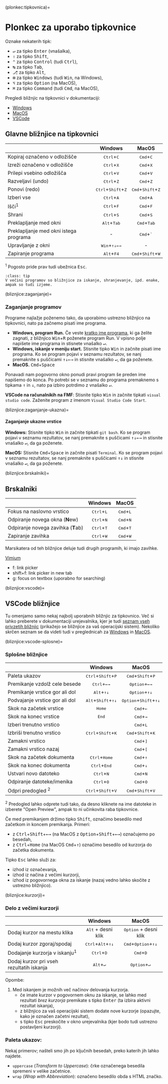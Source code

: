 (plonkec:tipkovnica)=
# Plonkec za uporabo tipkovnice

Oznake nekaterih tipk:
- <kbd>↵</kbd> za tipko <kbd>Enter</kbd> (vnašalka), 
- <kbd>⇧</kbd> za tipko <kbd>Shift</kbd>, 
- <kbd>⌃</kbd> za tipko <kbd>Control</kbd> (tudi <kbd>Ctrl</kbd>),
- <kbd>↹</kbd> za tipko <kbd>Tab</kbd>,
- <kbd>⎇</kbd> za tipko <kbd>Alt</kbd>,
- <kbd>⊞</kbd> za tipko <kbd>Windows</kbd> (tudi <kbd>Win</kbd>, na Windows),
- <kbd>⌥</kbd> za tipko <kbd>Option</kbd> (na MacOS),
- <kbd>⌘</kbd> za tipko <kbd>Command</kbd>  (tudi <kbd>Cmd</kbd>, na MacOS),


Pregledi bližnjic na tipkovnici v dokumentaciji:

- [Windows](https://support.microsoft.com/en-us/windows/keyboard-shortcuts-in-windows-dcc61a57-8ff0-cffe-9796-cb9706c75eec)
- [MacOS](https://support.apple.com/en-gb/102650)
- [VSCode](https://code.visualstudio.com/docs/getstarted/keybindings#_keyboard-shortcuts-reference)

## Glavne bližnjice na tipkovnici

|                                          | Windows                                       |  MacOS                                       |
|:-----------------------------------------|:---------------------------------------------:|:--------------------------------------------:|
| Kopiraj označeno v odložišče             | <kbd>Ctrl</kbd>+<kbd>C</kbd>                  | <kbd>Cmd</kbd>+<kbd>C</kbd>                  |
| Izreži označeno v odložišče              | <kbd>Ctrl</kbd>+<kbd>X</kbd>                  | <kbd>Cmd</kbd>+<kbd>X</kbd>                  |
| Prilepi vsebino odložišča                | <kbd>Ctrl</kbd>+<kbd>V</kbd>                  | <kbd>Cmd</kbd>+<kbd>V</kbd>                  |
| Razveljavi (undo)                        | <kbd>Ctrl</kbd>+<kbd>Z</kbd>                  | <kbd>Cmd</kbd>+<kbd>Z</kbd>                  |
| Ponovi (redo)                            | <kbd>Ctrl</kbd>+<kbd>Shift</kbd>+<kbd>Z</kbd> | <kbd>Cmd</kbd>+<kbd>Shift</kbd>+<kbd>Z</kbd> |
| Izberi vse                               | <kbd>Ctrl</kbd>+<kbd>A</kbd>                  | <kbd>Cmd</kbd>+<kbd>A</kbd>                  |
| Išči<sup>1</sup>                         | <kbd>Ctrl</kbd>+<kbd>F</kbd>                  | <kbd>Cmd</kbd>+<kbd>F</kbd>                  |
| Shrani                                   | <kbd>Ctrl</kbd>+<kbd>S</kbd>                  | <kbd>Cmd</kbd>+<kbd>S</kbd>                  |
| Preklapljanje med okni                   | <kbd>Alt</kbd>+<kbd>Tab</kbd>                 | <kbd>Cmd</kbd>+<kbd>Tab</kbd>                |
| Preklapljanje med okni istega programa   | -                                             | <kbd>Cmd</kbd>+<kbd>`</kbd>                  |
| Upravljanje z okni                       | <kbd>Win</kbd>+<kbd>↑↓←→</kbd>                | - |
| Zapiranje programa                       | <kbd>Alt</kbd>+<kbd>F4</kbd>                  | <kbd>Cmd</kbd>+<kbd>Shift</kbd>+<kbd>W</kbd> |

<sup>1</sup> Pogosto pride prav tudi ubežnica <kbd>Esc</kbd>.

`````{admonition} Nasvet za operacijski sistem MacOS
:class: tip
V večini programov so bližnjice za iskanje, shranjevanje, ipd. enake, ampak so tudi izjeme.
`````

(bliznjice:zaganjanje)=
### Zaganjanje programov

Programe najlažje poženemo tako, da uporabimo ustrezno bližnjico na tipkovnici, nato pa začnemo pisati ime programa.

* **Windows, program Run.** Če veste [kratko ime programa](https://shortcutkeys.net/run-windows-programs-components-short-names/), 
  ki ga želite zagnati, z bližnjico <kbd>Win</kbd>+<kbd>R</kbd> poženete program Run. V vpisno polje napišete ime programa in stisnete vnašalko <kbd>↵</kbd>.
* **Windows, iskanje v meniju start.** Stisnite tipko <kbd>Win</kbd> in začnite pisati ime programa. Ko se program pojavi v seznamu rezultatov,
  se nanj premaknite s puščicami <kbd>↑↓←→</kbd> in stisnite vnašalko <kbd>↵</kbd>, da ga poženete.
* **MacOS.** <kbd>Cmd</kbd>+<kbd>Space</kbd>

Ponavadi nam pogovorno okno ponudi pravi program še preden ime napišemo do konca.
Po potrebi se v seznamu do programa premaknemo s tipkama <kbd>↑</kbd> in <kbd>↓</kbd>, nato pa izbiro potrdimo z vnašalko <kbd>↵</kbd>.

**VSCode na računalnikih na FMF**: Stisnite tipko <kbd>Win</kbd> in začnite tipkati `visual studio code`.
Zaženite program z imenom `Visual Studio Code Start`.

(bliznjice:zaganjanje-ukazna)=
#### Zaganjanje ukazne vrstice

**Windows:** Stisnite tipko <kbd>Win</kbd> in začnite tipkati `git bash`. Ko se program pojavi v seznamu rezultatov,
  se nanj premaknite s puščicami <kbd>↑↓←→</kbd> in stisnite vnašalko <kbd>↵</kbd>, da ga poženete.

**MacOS:** Stisnite <kbd>Cmd</kbd>+<kbd>Space</kbd> in začnite pisati `Terminal`. 
Ko se program pojavi v seznamu rezultatov, se nanj premaknite s puščicami <kbd>↑↓</kbd> in stisnite vnašalko <kbd>↵</kbd>, da ga poženete.


(bliznjice:brskalniki)=
## Brskalniki

|                                          | Windows                                       |  MacOS                                       |
|:-----------------------------------------|:---------------------------------------------:|:--------------------------------------------:|
| Fokus na naslovno vrstico                | <kbd>Ctrl</kbd>+<kbd>L</kbd>                  | <kbd>Cmd</kbd>+<kbd>L</kbd>                  |
| Odpiranje novega okna (**N**ew)          | <kbd>Ctrl</kbd>+<kbd>N</kbd>                  | <kbd>Cmd</kbd>+<kbd>N</kbd>                  |
| Odpiranje novega zavihka (**T**ab)       | <kbd>Ctrl</kbd>+<kbd>T</kbd>                  | <kbd>Cmd</kbd>+<kbd>T</kbd>                  |
| Zapiranje zavihka                        | <kbd>Ctrl</kbd>+<kbd>W</kbd>                  | <kbd>Cmd</kbd>+<kbd>W</kbd>                  |

Marsikatera od teh bližnjice deluje tudi drugih programih, ki imajo zavihke.

[Vimium](https://vimium.github.io)
- f: link picker
- shift+f: link picker in new tab
- g: focus on textbox (uporabno for searching)

(bliznjice:vscode)=
## VSCode bližnjice

Tu omenjamo samo nekaj najbolj uporabnih bližnjic za tipkovnico. Več si lahko preberete v dokumentaciji urejevalnika, kjer je tudi [seznam vseh privzetih bližnjic](https://code.visualstudio.com/docs/getstarted/keybindings#_default-keyboard-shortcuts) (prikažejo se bližnjice za vaš operacijski sistem). Nekoliko skrčen seznam se da videti tudi v preglednicah za [Windows](https://code.visualstudio.com/shortcuts/keyboard-shortcuts-windows.pdf) in [MacOS](https://code.visualstudio.com/shortcuts/keyboard-shortcuts-macos.pdf).

(bliznjice:vscode-splosne)=
### Splošne bližnjice

|                                          | Windows                                       |  MacOS                                           |
|:-----------------------------------------|:---------------------------------------------:|:------------------------------------------------:|
| Paleta ukazov                            | <kbd>Ctrl</kbd>+<kbd>Shift</kbd>+<kbd>P</kbd> | <kbd>Cmd</kbd>+<kbd>Shift</kbd>+<kbd>P</kbd>     |
| Premikanje vzdolž cele besede            | <kbd>Ctrl</kbd>+<kbd>←→</kbd>                 | <kbd>Option</kbd>+<kbd>←→</kbd>                  |
| Premikanje vrstice gor ali dol           | <kbd>Alt</kbd>+<kbd>↑↓</kbd>                  | <kbd>Option</kbd>+<kbd>↑↓</kbd>                  |
| Podvajanje vrstice gor ali dol           | <kbd>Alt</kbd>+<kbd>Shift</kbd>+<kbd>↑↓</kbd> | <kbd>Option</kbd>+<kbd>Shift</kbd>+<kbd>↑↓</kbd> |
| Skok na začetek vrstice                  | <kbd>Home</kbd>                               | <kbd>Cmd</kbd>+<kbd>←</kbd>                      |
| Skok na konec vrstice                    | <kbd>End</kbd>                                | <kbd>Cmd</kbd>+<kbd>→</kbd>                      |
| Izberi trenutno vrstico                  |                                               | <kbd>Cmd</kbd>+<kbd>L</kbd>                      |
| Izbriši trenutno vrstico                 | <kbd>Ctrl</kbd>+<kbd>Shift</kbd>+<kbd>K</kbd> | <kbd>Cmd</kbd>+<kbd>Shift</kbd>+<kbd>K</kbd>     |
| Zamakni vrstico                          |                                               | <kbd>Cmd</kbd>+<kbd>]</kbd>                      |
| Zamakni vrstico nazaj                    |                                               | <kbd>Cmd</kbd>+<kbd>[</kbd>                      |
| Skok na začetek dokumenta                | <kbd>Ctrl</kbd>+<kbd>Home</kbd>               | <kbd>Cmd</kbd>+<kbd>↑</kbd>                      |
| Skok na konec dokumenta                  | <kbd>Ctrl</kbd>+<kbd>End</kbd>                | <kbd>Cmd</kbd>+<kbd>↓</kbd>                      |
| Ustvari novo datoteko                    | <kbd>Ctrl</kbd>+<kbd>N</kbd>                  | <kbd>Cmd</kbd>+<kbd>N</kbd>                      |
| Odpiranje datoteke/imenika               | <kbd>Ctrl</kbd>+<kbd>O</kbd>                  | <kbd>Cmd</kbd>+<kbd>O</kbd>                      |
| Odpri predogled <sup>2</sup>             | <kbd>Ctrl</kbd>+<kbd>Shift</kbd>+<kbd>V</kbd> | <kbd>Cmd</kbd>+<kbd>Shift</kbd>+<kbd>V</kbd>     |

<sup>2</sup> Predogled lahko odprete tudi tako, da desno kliknete na ime datoteke in izberete "Open Preview", ampak to ni učinkovita raba tipkovnice.

Če med premikanjem držimo tipko <kbd>Shift</kbd>, označimo besedilo med začetkom in koncem premikanja.
Primeri: 
- z <kbd>Ctrl</kbd>+<kbd>Shift</kbd>+<kbd>←→</kbd> (na MacOS z <kbd>Option</kbd>+<kbd>Shift</kbd>+<kbd>←→</kbd>) označujemo po besedah,
- z <kbd>Ctrl</kbd>+<kbd>Home</kbd> (na MacOS <kbd>Cmd</kbd>+<kbd>↑</kbd>) označimo besedilo od kurzorja do začetka dokumenta.

Tipko <kbd>Esc</kbd> lahko služi za:
- izhod iz označevanja,
- izhod iz načina z večimi kurzorji,
- izhod iz pogovornega okna za iskanje (nazaj vedno lahko skočite z ustrezno bližnjico).

(bliznjice:kurzorji)=
### Delo z večimi kurzorji

|                                          | Windows                                       |  MacOS                                           |
|:-----------------------------------------|:---------------------------------------------:|:------------------------------------------------:|
| Dodaj kurzor na mestu klika              | <kbd>Alt</kbd> + desni klik                   | <kbd>Option</kbd> + desni klik                   |
| Dodaj kurzor zgoraj/spodaj               | <kbd>Ctrl</kbd>+<kbd>Alt</kbd>+<kbd>↑↓</kbd>  | <kbd>Cmd</kbd>+<kbd>Option</kbd>+<kbd>↑↓</kbd>   |
| Dodajanje kurzorja v iskanju<sup>1</sup> | <kbd>Ctrl</kbd>+<kbd>D</kbd>                  | <kbd>Cmd</kbd>+<kbd>D</kbd>                      |
| Dodaj kurzor pri vseh rezultatih iskanja | <kbd>Alt</kbd>+<kbd>↵</kbd>                   | <kbd>Option</kbd>+<kbd>↵</kbd>                   |

Opombe:
1. Med iskanjem je možnih več načinov delovanja kurzorja.
    - če imate kurzor v pogovornem oknu za iskanje, se lahko med rezultati _brez kurzorja_ premikate s tipko <kbd>Enter</kbd> (ta izbira aktivni rezultat iskanja),
    - z bližnjico za vaš operacijski sistem dodate nove kurzorje (opazujte, kako je označen začetni rezultat),
    - s tipko <kbd>Esc</kbd> preskočite v okno urejevalnika (kjer bodo tudi ustrezno postavljeni kurzorji).


### Paleta ukazov:

Nekaj primerov; našteli smo jih po ključnih besedah, preko katerih jih lahko najdete.

- `uppercase` (_Transform to Uppercase_): črke označenega besedila spremeni v velike začetnice.
- `wrap` (_Wrap with Abbreviation_):  označeno besedilo obda s HTML značko.